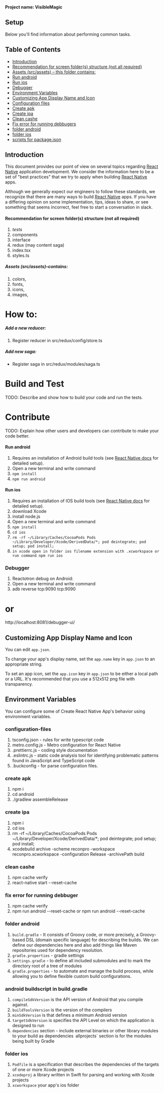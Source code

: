 
**Project name: VisibleMagic**

## Setup

Below you'll find information about performing common tasks.

## Table of Contents

-   [Introduction](#introduction)
-   [Recommendation for screen folder(s) structure (not all required)](<#recommendation-for-screen-folder(s)-structure>)
-   [Assets (src/assets) – this folder contains:](#assets-src/assets–contains)
-   [Run android](#run-android)
-   [Run ios](#run-ios)
-   [Debugger](#Debugger)
-   [Environment Variables](#environment-variables)
-   [Customizing App Display Name and Icon](#customizing-app-display-name-and-icon)
-   [Configuration files](#configuration-files)
-   [Create apk](#create-apk)
-   [Create ipa](#create-ipa)
-   [Clean cashe](#clean-cashe)
-   [Fix error for running debbugers](#fix-error-for-running-debbuger)
-   [folder android](#folder-android)
-   [folder ios](#folder-ios)
-   [scripts for package.json](#scripts_for_package_json)

## Introduction

This document provides our point of view on several topics regarding [React Native](https://www.reactnative.dev) application development. We consider the information here to be a set of "best practices" that we try to apply when building [React Native](https://www.reactnative.dev) apps.

Although we generally expect our engineers to follow these standards, we recognize that there are many ways to build [React Native](https://www.reactnative.dev) apps. If you have a differing opinion on some implementation, tips, ideas to share, or see something that seems incorrect, feel free to start a conversation in slack.

#### Recommendation for screen folder(s) structure (not all required)

1. _tests_
2. components
3. interface
4. redux (may content saga)
5. index.tsx
6. styles.ts

##### Assets (src/assets)–contains:

1. colors,
2. fonts,
3. icons,
4. images,

# How to:

##### Add a new reducer:

1. Register reducer in src/redux/config/store.ts

##### Add new saga:

-   Register saga in src/redux/modules/saga.ts

# Build and Test

TODO: Describe and show how to build your code and run the tests.

# Contribute

TODO: Explain how other users and developers can contribute to make your code better.

#### Run android

1. Requires an installation of Android build tools (see [React Native docs](https://reactnative.dev/docs/getting-started.html) for detailed setup).
2. Open a new terminal and write command
3. `npm install`
4. `npm run android`

#### Run ios

1. Requires an installation of IOS build tools (see [React Native docs](https://reactnative.dev/docs/getting-started.html) for detailed setup).
2. download Xcode
3. install node.js
4. Open a new terminal and write command
5. `npm install`
6. `cd ios`
7. `rm -rf ~/Library/Caches/CocoaPods Pods ~/Library/Developer/Xcode/DerivedData/*; pod deintegrate; pod setup; pod install;`
8. `in xcode open in folder ios filename extension with .xcworkspace or run command npm run ios`

### Debugger

1. Reactotron debug on Android:
2. Open a new terminal and write command
3. adb reverse tcp:9090 tcp:9090

# or

http://localhost:8081/debugger-ui/



## Customizing App Display Name and Icon

You can edit `app.json`.

To change your app's display name, set the `app.name` key in `app.json` to an appropriate string.

To set an app icon, set the `app.icon` key in `app.json` to be either a local path or a URL. It's recommended that you use a 512x512 png file with transparency.

## Environment Variables

You can configure some of Create React Native App's behavior using environment variables.

### configuration-files

1. tsconfig.json - rules for write typescript code
2. metro.config.js - Metro configuration for React Native
3. .prettierrc.js - coding style documentation
4. .eslintrc.js - static code analysis tool for identifying problematic patterns found in JavaScript and TypeScript code
5. .buckconfig - for parse configuration files.

### create apk

1. npm i
2. cd android
3. ./gradlew assembleRelease

### create ipa

1. npm i
2. cd ios
3. rm -rf ~/Library/Caches/CocoaPods Pods ~/Library/Developer/Xcode/DerivedData/\*; pod deintegrate; pod setup; pod install;
4. xcodebuild archive -scheme reconpro -workspace reconpro.xcworkspace -configuration Release -archivePath build

### clean cashe

1. npm cache verify
2. react-native start --reset-cache

### fix error for running debbuger

1. npm cache verify
2. npm run android --reset-cache or npm run android --reset-cache

### folder android

1. `build.gradle` - It consists of Groovy code, or more precisely, a Groovy-based DSL (domain specific language) for describing the builds. We can define our dependencies here and also add things like Maven repositories used for dependency resolution.
2. `gradle.properties` - gradle settings
3. `settings.gradle` - to define all included submodules and to mark the directory root of a tree of modules
4. `gradle.properties` - to automate and manage the build process, while allowing you to define flexible custom build configurations.

### android buildscript in build.gradle

1. `compileSdkVersion` is the API version of Android that you compile against.
2. `buildToolsVersion` is the version of the compilers
3. `minSdkVersion` is that defines a minimum Android version
4. `targetSdkVersion` is specifies the API Level on which the application is designed to run
5. `dependencies` section - include external binaries or other library modules to your build as dependencies` `allprojects` section is for the modules being built by Gradle

### folder ios

1. `Podfile` is a specification that describes the dependencies of the targets of one or more Xcode projects
2. `xcodeproj` a library written in Swift for parsing and working with Xcode projects
3. `xcworkspace` your app's ios folder




